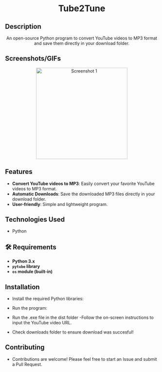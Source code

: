 <h1 align="center">
Tube2Tune
  <br>
</h1>

## Description
<p align="center">An open-source Python program to convert YouTube videos to MP3 format and save them directly in your download folder.

</p>

## Screenshots/GIFs
<p align="center">
  <img src="https://github.com/ejmoore99/tube2tune/assets/155325780/6d79db67-219c-43c1-aac4-f66e5a1a8267"alt="Screenshot 1" width="300">
</p>

## Features

- **Convert YouTube videos to MP3**: Easily convert your favorite YouTube videos to MP3 format.
- **Automatic Downloads**: Save the downloaded MP3 files directly in your download folder.
- **User-friendly**: Simple and lightweight program.

## Technologies Used

- Python

## 🛠️ Requirements

- **Python 3.x**
- **`pytube` library**
- **`os` module (built-in)**


## Installation
- Install the required Python libraries:

- Run the program:
- Run the .exe file in the dist folder 
-Follow the on-screen instructions to input the YouTube video URL.
- Check downloads folder to ensure download was succesful!

## Contributing
- Contributions are welcome! Please feel free to start an Issue and submit a Pull Request.
